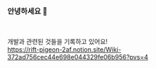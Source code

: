 


### 안녕하세요 :wave:

<br/>

개발과 관련된 것들을 기록하고 있어요! <br/>
https://rift-pigeon-2af.notion.site/Wiki-372ad756cec44e698e044329fe06b956?pvs=4

<br/>
